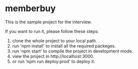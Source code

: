 # memberbuy

This is the sample project for the interview.

If you want to run it, please follow these steps:
1. clone the whole project to your local path.
2. run 'npm install' to install all the required packeges.
3. run 'npm start' to compile the project in development mode.
4. view the project in http://localhost:3000.
5. or run 'npm run deploy:prod' to deploy it.
